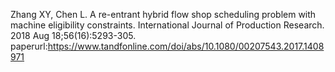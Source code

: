 Zhang XY, Chen L. A re-entrant hybrid flow shop scheduling problem with machine eligibility constraints. International Journal of Production Research. 2018 Aug 18;56(16):5293-305.<br>
paperurl:https://www.tandfonline.com/doi/abs/10.1080/00207543.2017.1408971
